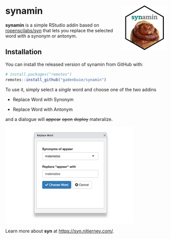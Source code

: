 # synamin <img src="man/figures/logo.png" align="right" height=140/>

**synamin** is a simple RStudio addin based on [ropenscilabs/syn](https://github.com/ropenscilabs/syn) that lets you replace the selected word with a synonym or antonym.

## Installation

You can install the released version of synamin from GitHub with:

``` r
# install.packages("remotes")
remotes::install_github("gadenbuie/synamin")
```

To use it, simply select a _single_ word and choose one of the two addins

- Replace Word with Synonym

- Replace Word with Antonym

and a dialogue will ~~appear~~ ~~open~~ ~~deploy~~ materalize.

<img src="man/figures/addin-screenshot.png" align="center" width="400px"/>

Learn more about **syn** at <https://syn.njtierney.com/>.
